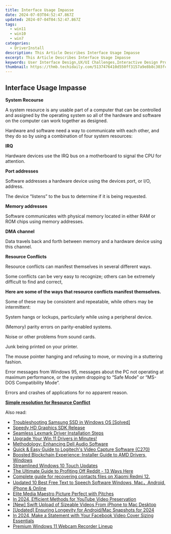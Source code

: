 ```yaml
---
title: Interface Usage Impasse
date: 2024-07-03T04:52:47.867Z
updated: 2024-07-04T04:52:47.867Z
tags:
  - win11
  - win10
  - win7
categories:
  - DriverInstall
description: This Article Describes Interface Usage Impasse
excerpt: This Article Describes Interface Usage Impasse
keywords: User Interface Design,UX/UI Challenges,Interactive Design Problems,UI/UX Impasse Resolution,Interface Usability Issues,User Engagement Barriers,Design Obstacles for User Experience
thumbnail: https://thmb.techidaily.com/5137476410d550ff3157a9e8b8c303fc95e61e87d44f30246bb809e8ce4eedda.jpg
---
```


## Interface Usage Impasse

**System Recourse**

 A system resource is any usable part of a computer that can be controlled and assigned by the operating system so all of the hardware and software on the computer can work together as designed.

 Hardware and software need a way to communicate with each other, and they do so by using a combination of four system resources:

**IRQ**

 Hardware devices use the IRQ bus on a motherboard to signal the CPU for attention.

**Port addresses**

 Software addresses a hardware device using the devices port, or I/O, address.

 The device “listens” to the bus to determine if it is being requested.

**Memory addresses**

 Software communicates with physical memory located in either RAM or ROM chips using memory addresses.

**DMA channel**

 Data travels back and forth between memory and a hardware device using this channel.

**Resource Conflicts**

Resource conflicts can manifest themselves in several different ways.

 Some conflicts can be very easy to recognize; others can be extremely difficult to find and correct,

 **Here are some of the ways that resource conflicts manifest themselves.**

 Some of these may be consistent and repeatable, while others may be intermittent:

System hangs or lockups, particularly while using a peripheral device.

(Memory) parity errors on parity-enabled systems.

Noise or other problems from sound cards.

Junk being printed on your printer.

 The mouse pointer hanging and refusing to move, or moving in a stuttering fashion.

 Error messages from Windows 95, messages about the PC not operating at maximum performance, or the system dropping to “Safe Mode” or “MS-DOS Compatibility Mode”.

Errors and crashes of applications for no apparent reason.

[**Simple resolution for Resource Conflict**](https://tools.techidaily.com/drivereasy/download/)

<ins class="adsbygoogle"
     style="display:block"
     data-ad-format="autorelaxed"
     data-ad-client="ca-pub-7571918770474297"
     data-ad-slot="1223367746"></ins>



<ins class="adsbygoogle"
     style="display:block"
     data-ad-client="ca-pub-7571918770474297"
     data-ad-slot="8358498916"
     data-ad-format="auto"
     data-full-width-responsive="true"></ins>

<span class="atpl-alsoreadstyle">Also read:</span>
<div><ul>
<li><a href="https://driver-install.techidaily.com/troubleshooting-samsung-ssd-in-windows-os-solved/"><u>Troubleshooting Samsung SSD in Windows OS [Solved]</u></a></li>
<li><a href="https://driver-install.techidaily.com/speedy-hd-graphics-sdk-release/"><u>Speedy HD Graphics SDK Release</u></a></li>
<li><a href="https://driver-install.techidaily.com/seamless-lexmark-driver-installation-steps/"><u>Seamless Lexmark Driver Installation Steps</u></a></li>
<li><a href="https://driver-install.techidaily.com/1720062407294-upgrade-your-win-11-drivers-in-minutes/"><u>Upgrade Your Win 11 Drivers in Minutes!</u></a></li>
<li><a href="https://driver-install.techidaily.com/methodology-enhancing-dell-audio-software/"><u>Methodology: Enhancing Dell Audio Software</u></a></li>
<li><a href="https://driver-install.techidaily.com/quick-and-easy-guide-to-logitechs-video-capture-software-c270/"><u>Quick & Easy Guide to Logitech's Video Capture Software (C270)</u></a></li>
<li><a href="https://driver-install.techidaily.com/boosted-blockchain-experience-installer-guide-to-amd-drivers-windows/"><u>Boosted Blockchain Experience: Installer Guide to AMD Drivers, Windows</u></a></li>
<li><a href="https://driver-install.techidaily.com/streamlined-windows-10-touch-updates/"><u>Streamlined Windows 10 Touch Updates</u></a></li>
<li><a href="https://extra-resources.techidaily.com/the-ultimate-guide-to-profiting-off-reddit-13-ways-here/"><u>The Ultimate Guide to Profiting Off Reddit - 13 Ways Here</u></a></li>
<li><a href="https://phone-solutions.techidaily.com/complete-guide-for-recovering-contacts-files-on-xiaomi-redmi-12-by-fonelab-android-recover-contacts/"><u>Complete guide for recovering contacts files on Xiaomi Redmi 12.</u></a></li>
<li><a href="https://ai-video-editing.techidaily.com/updated-10-best-free-text-to-speech-software-windows-macandroid-iphone-and-online/"><u>Updated 10 Best Free Text to Speech Software Windows, Mac，Android, iPhone & Online</u></a></li>
<li><a href="https://youtube-lab.techidaily.com/-media-maestro-picture-perfect-with-pitches/"><u>Elite Media Maestro  Picture Perfect with Pitches</u></a></li>
<li><a href="https://screen-recording.techidaily.com/in-2024-efficient-methods-for-youtube-video-preservation/"><u>In 2024, Efficient Methods for YouTube Video Preservation</u></a></li>
<li><a href="https://some-skills.techidaily.com/new-swift-upload-of-sizeable-videos-from-iphone-to-mac-desktop/"><u>[New] Swift Upload of Sizeable Videos From iPhone to Mac Desktop</u></a></li>
<li><a href="https://snapchat-videos.techidaily.com/updated-ensuring-longevity-for-androidmac-snapshots-for-2024/"><u>[Updated] Ensuring Longevity for Android/Mac Snapshots for 2024</u></a></li>
<li><a href="https://video-content-creator.techidaily.com/in-2024-make-a-statement-with-your-facebook-video-cover-sizing-essentials/"><u>In 2024, Make a Statement with Your Facebook Video Cover Sizing Essentials</u></a></li>
<li><a href="https://visual-screen-recording.techidaily.com/premium-windows-11-webcam-recorder-lineup/"><u>Premium Windows 11 Webcam Recorder Lineup</u></a></li>
</ul></div>
